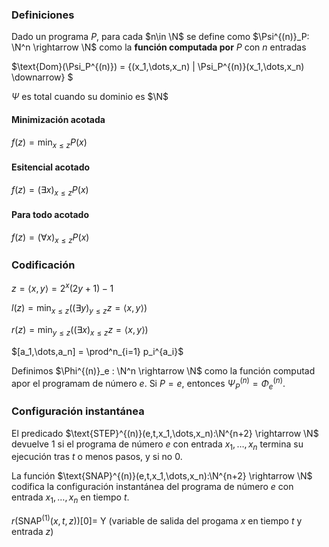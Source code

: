 ### Definiciones

Dado un programa $P$, para cada $n\in \N$ se define como $\Psi^{(n)}_P: \N^n \rightarrow \N$ como la **función computada por** $P$ con $n$ entradas

$\text{Dom}(\Psi_P^{(n)}) = \{(x_1,\dots,x_n) | \Psi_P^{(n)}(x_1,\dots,x_n) \downarrow\} $

$\Psi$ es total cuando su dominio es $\N$

#### Minimización acotada

$f(z) = \min_{x\leq z}P(x)$

#### Esitencial acotado

$f(z) = (\exists x)_{x\leq z}P(x)$

#### Para todo acotado

$f(z) = (\forall x)_{x\leq z}P(x)$

### Codificación

$z = \langle x,y \rangle = 2^x (2y + 1) - 1$

$l(z) = \min_{x\leq z}((\exists y)_{y\leq z} z = \langle x,y \rangle)$

$r(z) = \min_{y\leq z}((\exists x)_{x\leq z} z = \langle x,y \rangle)$

$[a_1,\dots,a_n] = \prod^n_{i=1} p_i^{a_i}$

Definimos $\Phi^{(n)}_e : \N^n \rightarrow \N$ como la función computad apor el programam de número $e$. Si $P = e$, entonces $\Psi^{(n)}_P = \Phi^{(n)}_e$.

### Configuración instantánea

El predicado $\text{STEP}^{(n)}(e,t,x_1,\dots,x_n):\N^{n+2} \rightarrow \N$ devuelve 1 si el programa de número $e$ con entrada $x_1,\dots,x_n$ termina su ejecución tras $t$ o menos pasos, y si no 0.

La función $\text{SNAP}^{(n)}(e,t,x_1,\dots,x_n):\N^{n+2} \rightarrow \N$ codifica la configuración instantánea del programa de número $e$ con entrada $x_1,\dots,x_n$ en tiempo $t$.

$r(\text{SNAP}^{(1)}(x,t,z))[0] =$ Y (variable de salida del progama $x$ en tiempo $t$ y entrada $z$)